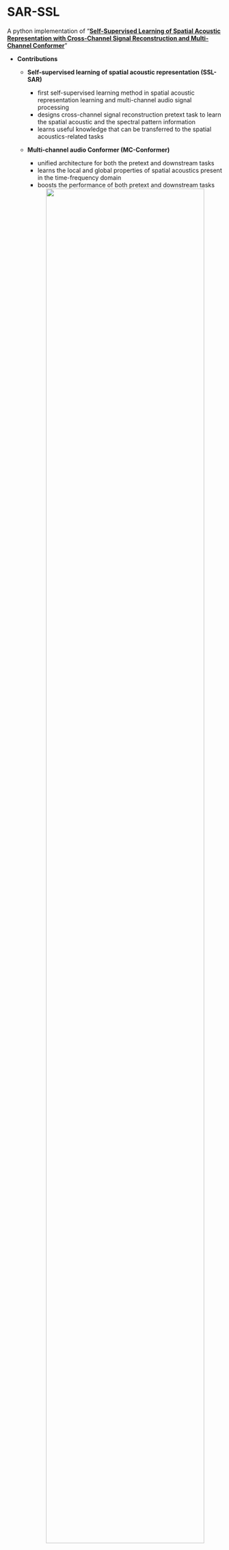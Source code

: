 # SAR-SSL
A python implementation of “**<a href="https://arxiv.org/abs/2312.00476" target="_blank">Self-Supervised Learning of Spatial Acoustic Representation with Cross-Channel Signal Reconstruction and Multi-Channel Conformer</a>**”

+ **Contributions**
  - **Self-supervised learning of spatial acoustic representation (SSL-SAR)** 
    - first self-supervised learning method in spatial acoustic representation learning and multi-channel audio signal processing
    - designs cross-channel signal reconstruction pretext task to learn the spatial acoustic and the spectral pattern information
    - learns useful knowledge that can be transferred to the spatial acoustics-related tasks

  - **Multi-channel audio Conformer (MC-Conformer)** 
    - unified architecture for both the pretext and downstream tasks
    - learns the local and global properties of spatial acoustics present in the time-frequency domain
    - boosts the performance of both pretext and downstream tasks
    <div align=center>
    <img src=https://github.com/BingYang-20/SAR-SSL/assets/74909427/852ddafa-3fbc-4959-8a7e-e0ce0f2417c6 width=90% />
    </div>

## Datasets
+ **Source signals**: from <a href="https://catalog.ldc.upenn.edu/LDC93S6A" target="_blank">WSJ0 database</a> 
+ **Simulated RIRs**: generated by <a href="https://github.com/DavidDiazGuerra/gpuRIR" target="_blank">gpuRIR toolbox</a> 
+ **Simulated noise**: generated by <a href="https://github.com/ehabets/ANF-Generator" target="_blank">arbitrary noise field generator</a>
+ **Real-world RIRs or microphone signals**: from <a href="https://www.eng.biu.ac.il/gannot/downloads" target="_blank">MIR</a>, <a href="https://zenodo.org/record/5500451" target="_blank">MeshRIR</a>, <a href="https://zenodo.org/record/6408611" target="_blank">DCASE</a>, <a href="https://zenodo.org/record/6576203" target="_blank">dEchorate</a>, <a href="https://speech.fit.vutbr.cz/software/but-speech-fit-reverb-database" target="_blank">BUTReverb</a>, <a href="https://zenodo.org/record/6257551" target="_blank">ACE</a>, <a href="https://zenodo.org/records/3630471" target="_blank">LOCATA</a> databases
    | Datasets | #Room | Microphone Array | #Mic. Pair|  #Room x #Source position x #Array position | Noise Type |
    | :--------: | :--: | :--: | :--: | :--: |  :--: | 
    | MIR | 3  | Three 8-channel linear arrays | 60 | 3 x 26 x 1 | W/o |
    | MeshRIR | 1 | 441 microphones | 8874 | 1 x 32 x 1 | W/o |
    | DCASE | 9 | A 4-channel tetrahedral array (EM32) | 3 | 38530 | Ambience |
    | dEchorate | 11 | Six 5-channel linear arrays | 48 | 11 x 3 x 1 | Ambience, babble, white |
    | BUTReverb | 9 | An 8-channel spherical array | 28 | 51 | Ambience |
    | ACE | 7 | A 2-channel array (Chromebook), | 433 | 7 x 1 x 2 | Ambience, babble, fan |
    | |  | a 3-channel right-angled triangle array (Mobile), | |
    | | | an 8-channel linear array (Lin8Ch), | |
    | | | a 32-channel spherical array (EM32) | |
    | LOCATA | 1 | A 15-channel linear array (DICIT), | 492 |  Moving/static | Ambience |
    | |  | a 12-channel robot array (Robot head), | |
    | |  | a 32-channel spherical array (Eigenmike) | |

## Quick start
### Pretext Task

+ **Preparation**
  - Download datasets to folders according to the following dictionary
    ```
    .-SAR-SSL
    | .-code
    | .-data
    | .-exp
    .-data
      .-SouSig
      | .-wsj0
      |   .-dt
      |   .-et
      |   .-tr
      .-RIR
      | .-DCASE
      | | .-TAU-SRIR_DB
      | | .-TAU-SNoise_DB
      | .-Mesh
      | | .-S32-M441_npy
      | .-MIRDB
      | | .-Impulse_response_Acoustic_Lab_Bar-Ilan_University
      | .-dEchorate
      | | .-dEchorate_database.csv
      | | .-dEchorate_rir.h5
      | | .-dEchorate_annotations.h5
      | | .-dEchorate_noise_gzip7.hdf5
      | | .-dEchorate_babble_gzip7.hdf5
      | | .-dEchorate_silence_gzip7.hdf5
      | .-BUTReverb
      | | .-RIRs
      | .-ACE
      |   .-RIRN
      |   .-Data
      .-SenSig
        .-LOCATA
          .-dev
          .-eval
    ```

  - Install: numpy, scipy, soundfile, tqdm, matplotlib, <a href="https://github.com/DavidDiazGuerra/gpuRIR" target="_blank">gpuRIR</a>, <a href="https://github.com/wiseman/py-webrtcvad" target="_blank">webrtcvad</a>, etc.

+ **Data generation**
  - Simulated data
    ```
    python data_generation_SimulatedSIG_notspecifyroom.py --stage pretrain --wnoise --gpu-id [*]
    python data_generation_SimulatedSIG_notspecifyroom.py --stage preval --wnoise --gpu-id [*] 
    python data_generation_SimulatedSIG_notspecifyroom.py --stage test --wnoise --gpu-id [*]
    ```
  - Real-world data (DCASE, MeshRIR, MIR, ACE, dEchorate, BUTReverb)
    1. select recorded RIRs and noise signals
    ```
    python data_generation_MeasuredRIR.py --data-id 0 --data-type rir noise # DCASE
    python data_generation_MeasuredRIR.py --data-id 3 --data-type rir noise # ACE
    python data_generation_MeasuredRIR.py --data-id 4 --data-type rir noise # dEchorate
    python data_generation_MeasuredRIR.py --data-id 5 --data-type rir noise # BUTReverb
    python data_generation_MeasuredRIR.py --data-id 1 --data-type rir # MeshRIR 
    python data_generation_MeasuredRIR.py --data-id 2 --data-type rir # MIR
    ```
    2. generate microphone signals with recorded RIRs and noise signals 
    ```
    python data_generation_SIGfromMeasuredRIR.py --data-id 0 3 4 5 --wnoise --stage pretrain 
    python data_generation_SIGfromMeasuredRIR.py --data-id 0 3 4 5 --wnoise --stage preval
    python data_generation_SIGfromMeasuredRIR.py --data-id 0 3 4 5 --wnoise --stage test
    python data_generation_SIGfromMeasuredRIR.py --data-id 1 2 --stage pretrain 
    python data_generation_SIGfromMeasuredRIR.py --data-id 1 2 --stage preval
    python data_generation_SIGfromMeasuredRIR.py --data-id 1 2 --stage test
    ```
  - Real-world data (LOCATA)
    ```
    python data_generation_LOCATA.py --stage pretrain
    python data_generation_LOCATA.py --stage preval
    python data_generation_LOCATA.py --stage test_pretrain
    ```
  - Simulated data (some instances)
    1. uncomment `acoustic_scene.dp_mic_signal = []` in class `RandomMicSigDatasetOri` of `data_generation_dataset.py`
    2. specify `room_size`, `T60`, `SNR` in `data_generation_opt.py` (default)
    3. generate corresponding intances
    ```
    python data_generation_SimulatedSIG_notspecifyroom.py --stage test --wnoise --ins --gpu-id 7 
    ```

+ **Training**
  
  Sepcify the data time version (`self.time_ver`) and whether training with simulated data (`self.pretrain_sim`) in class `opt_pretrain` of `opt.py`
  
  ```
  python run_pretrain.py --pretrain --gpu-id [*]
  ```
+ **Evaluation**

  Specify test_mode in run_pretrain.py
  ```
  python run_pretrain.py --test --time [*] --gpu-id [*]
  ```
+ **Trained models**
  - best_model.tar

### Downstream Task

+ **Preparation**
  - the same to pretext task
 
+ **Data generation**
  - Simulated data
    1. generate RIRs 
    ```
    python data_generation_SimulatedRIR.py --gpu-id [*]
    ```
    2. generate microphone signals from RIRs
    ```
    # room = 2, 4, 8, 16, 32, 64, 128 or 256, and room-trial-id = 16, 8, 4, 2, 1, 1 or 1
    python data_generation_SIGfromMeasuredRIR.py --data-id 6 --wnoise --stage train --room 8 --room-trial-id 0 
    python data_generation_SIGfromMeasuredRIR.py --data-id 6 --wnoise --stage val --room 20 
    python data_generation_SIGfromMeasuredRIR.py --data-id 6 --wnoise --stage test --room 20 
    ```

  - Real-world data
    - TDOA estimation
    ```
    python data_generation_LOCATA.py --stage train
    python data_generation_LOCATA.py --stage val 
    python data_generation_LOCATA.py --stage test 
    ```
    - DRR, T60, C50, absorption coefficient estimation: on-the-fly from selected RIRs and noise signals

+ **Training**

  Sepcify the data time version (`self.time_ver`) and whether training with simulated data (`downstream_sim`) in class `opt_downstream` of `opt.py`
  - Simulated data
  ```
  # ds-nsimroom = 2, 4, 8, 16, 32, 64, 128 or 256
  # ds-trainmode = finetune, lineareval or scratchLOW
  python run_downstream.py --ds-train --ds-trainmode finetune --ds-nsimroom 8 --ds-task TDOA --time [*] --gpu-id [*] 
  python run_downstream.py --ds-train --ds-trainmode finetune --ds-nsimroom 8 --ds-task DRR T60 C50 ABS --time [*] --gpu-id [*] 

  python run_downstream.py --ds-train --ds-trainmode scratchUP --ds-task TDOA --time [*] --gpu-id [*] 
  python run_downstream.py --ds-train --ds-trainmode scratchUP --ds-task DRR T60 C50 ABS --time [*] --gpu-id [*] 
  ```
  - Real-world data
  ```
  # ds-trainmode = finetune or scratchLOW
  # ds-real-sim-ratio = 1 1, 1 0 or 0 1
  python run.py --ds-train --ds-trainmode finetune --ds-real-sim-ratio 1 1 --ds-task TDOA ---time [*] --gpu-id [*]
  python run.py --ds-train --ds-trainmode finetune --ds-real-sim-ratio 1 1 --ds-task DRR T60 C50 ABS--time [*] --gpu-id [*]

  ```
+ **Evaluation**

  Specify test mode (`test_mode`) in `run_downstream.py`
  - Simulated data
  ```
  # ds-nsimroom = 2, 4, 8, 16, 32, 64, 128 or 256
  # ds-trainmode = finetune, lineareval or scratchLOW
  python run_downstream.py --ds-test --ds-trainmode finetune --ds-nsimroom 8 --ds-task TDOA --time [*] --gpu-id [*] 
  python run_downstream.py --ds-test --ds-trainmode finetune --ds-nsimroom 8 --ds-task DRR T60 C50 ABS --time [*] --gpu-id [*] 

  python run_downstream.py --ds-test --ds-trainmode scratchUP --ds-task TDOA --time [*] --gpu-id [*] 
  python run_downstream.py --ds-test --ds-trainmode scratchUP --ds-task DRR T60 C50 ABS --time [*] --gpu-id [*] 
  ```
  - Real-world data
  ```
  # ds-trainmode = finetune or scratchLOW
  # ds-real-sim-ratio = 1 1, 1 0 or 0 1
  python run_downstream.py --ds-test --ds-trainmode finetune -ds-real-sim-ratio 1 1 --ds-task TDOA --time [*] --gpu-id [*] 
  python run_downstream.py --ds-test --ds-trainmode finetune -ds-real-sim-ratio 1 1 --ds-task DRR T60 C50 ABS --time [*] --gpu-id [*] 
  ```
  - Read downstream results (MAEs of TDOA, DRR, T60, C50, SNR, ABS estimation) from saved mat files
  ```
  python read_dsmat_bslr.py --time [*]
  python read_lossmetric_simdata.py
  python read_lossmetric_realdata.py
  ```

+ **Trained models**
  - ensemble_model.tar

## Citation
If you find our work useful in your research, please consider citing:
```
@InProceedings{yang2023sarssl,
    author = "Bing Yang and Xiaofei Li",
    title = "Self-Supervised Learning of Spatial Acoustic Representation with Cross-Channel Signal Reconstruction and Multi-Channel Conformer",
    booktitle = "arXiv preprint arXiv:2312.00476",
    year = "2023",
    pages = ""}
```

## Licence
MIT
